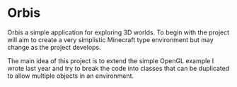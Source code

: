 # Orbis

Orbis a simple application for exploring 3D worlds. To begin with the project will aim to create a very simplistic Minecraft type environment but may change as the project develops.

The main idea of this project is to extend the simple OpenGL example I wrote last year and try to break the code into classes that can be duplicated to allow multiple objects in an environment.


